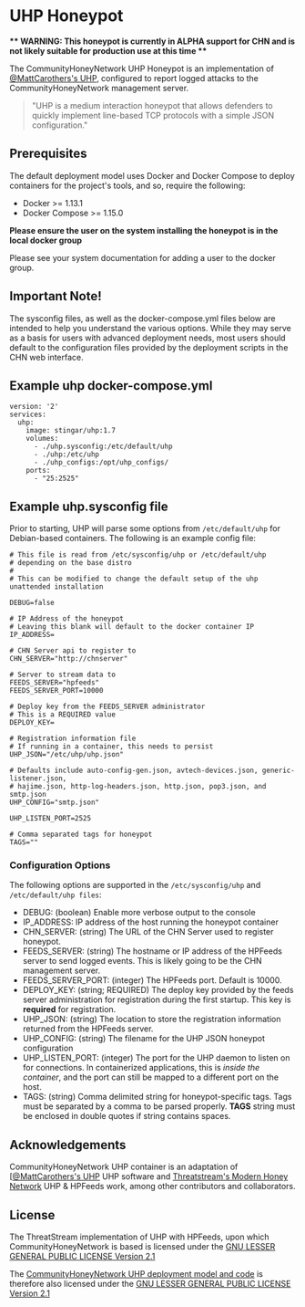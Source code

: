 UHP Honeypot
===============
__** WARNING: This honeypot is currently in ALPHA support for CHN and is not 
likely suitable for production use at this time **__

The CommunityHoneyNetwork UHP Honeypot is an implementation of [@MattCarothers's UHP](https://github.com/MattCarothers/uhp), configured to report logged attacks to the CommunityHoneyNetwork management server.

> "UHP is a medium interaction honeypot that allows defenders to quickly implement line-based TCP protocols with a simple JSON configuration."

## Prerequisites

The default deployment model uses Docker and Docker Compose to deploy containers for the project's tools, and so, require the following:

* Docker >= 1.13.1
* Docker Compose >= 1.15.0

**Please ensure the user on the system installing the honeypot is in the local
 docker group**

 Please see your system documentation for adding a user to the docker group.

## Important Note!
The sysconfig files, as well as the docker-compose.yml files below are intended
to help you understand the various options. While they may serve as a basis
for users with advanced deployment needs, most users should default to the
configuration files provided by the deployment scripts in the CHN web interface.

## Example uhp docker-compose.yml
```
version: '2'
services:
  uhp:
    image: stingar/uhp:1.7
    volumes:
      - ./uhp.sysconfig:/etc/default/uhp
      - ./uhp:/etc/uhp
      - ./uhp_configs:/opt/uhp_configs/
    ports:
      - "25:2525"
```

## Example uhp.sysconfig file

Prior to starting, UHP will parse some options from `/etc/default/uhp` for Debian-based containers.  The following is an example config file:

```
# This file is read from /etc/sysconfig/uhp or /etc/default/uhp
# depending on the base distro
#
# This can be modified to change the default setup of the uhp unattended installation

DEBUG=false

# IP Address of the honeypot
# Leaving this blank will default to the docker container IP
IP_ADDRESS=

# CHN Server api to register to
CHN_SERVER="http://chnserver"

# Server to stream data to
FEEDS_SERVER="hpfeeds"
FEEDS_SERVER_PORT=10000

# Deploy key from the FEEDS_SERVER administrator
# This is a REQUIRED value
DEPLOY_KEY=

# Registration information file
# If running in a container, this needs to persist
UHP_JSON="/etc/uhp/uhp.json"

# Defaults include auto-config-gen.json, avtech-devices.json, generic-listener.json,
# hajime.json, http-log-headers.json, http.json, pop3.json, and smtp.json
UHP_CONFIG="smtp.json"

UHP_LISTEN_PORT=2525

# Comma separated tags for honeypot
TAGS=""
```

### Configuration Options

The following options are supported in the `/etc/sysconfig/uhp` and `/etc/default/uhp files`:

* DEBUG: (boolean) Enable more verbose output to the console
* IP_ADDRESS: IP address of the host running the honeypot container
* CHN_SERVER: (string) The URL of the CHN Server used to register honeypot.
* FEEDS_SERVER: (string) The hostname or IP address of the HPFeeds server to send logged events.  This is likely going to be the CHN management server.
* FEEDS_SERVER_PORT: (integer) The HPFeeds port.  Default is 10000.
* DEPLOY_KEY: (string; REQUIRED) The deploy key provided by the feeds server administration for registration during the first startup.  This key is **required** for registration.
* UHP_JSON: (string) The location to store the registration information returned from the HPFeeds server.
* UHP_CONFIG: (string) The filename for the UHP JSON honeypot configuration
* UHP_LISTEN_PORT: (integer) The port for the UHP daemon to listen on for connections.  In containerized applications, this is _inside the container_, and the port can still be mapped to a different port on the host.
* TAGS: (string) Comma delimited string for honeypot-specific tags. Tags must be separated by a comma to be parsed properly. **TAGS** string must be enclosed in double quotes if string contains spaces.


## Acknowledgements

CommunityHoneyNetwork UHP container is an adaptation of [[@MattCarothers's UHP](https://github.com/MattCarothers/uhp) UHP software and [Threatstream's Modern Honey Network](https://threatstream.github.io/mhn/) UHP & HPFeeds work, among other contributors and collaborators.

## License

The ThreatStream implementation of UHP with HPFeeds, upon which CommunityHoneyNetwork is based is licensed under the [GNU LESSER GENERAL PUBLIC LICENSE Version 2.1](https://raw.githubusercontent.com/threatstream/mhn/master/LICENSE)

The [CommunityHoneyNetwork UHP deployment model and code](https://github.com/CommunityHoneyNetwork/uhp) is therefore also licensed under the [GNU LESSER GENERAL PUBLIC LICENSE Version 2.1](https://raw.githubusercontent.com/CommunityHoneyNetwork/uhp/master/LICENSE)
